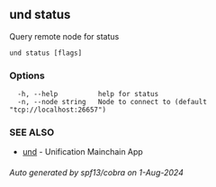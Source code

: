 ## und status

Query remote node for status

```
und status [flags]
```

### Options

```
  -h, --help          help for status
  -n, --node string   Node to connect to (default "tcp://localhost:26657")
```

### SEE ALSO

* [und](und.md)	 - Unification Mainchain App

###### Auto generated by spf13/cobra on 1-Aug-2024
